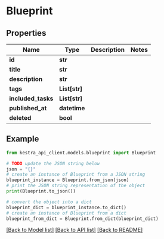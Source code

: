 # Blueprint


## Properties

Name | Type | Description | Notes
------------ | ------------- | ------------- | -------------
**id** | **str** |  | 
**title** | **str** |  | 
**description** | **str** |  | 
**tags** | **List[str]** |  | 
**included_tasks** | **List[str]** |  | 
**published_at** | **datetime** |  | 
**deleted** | **bool** |  | 

## Example

```python
from kestra_api_client.models.blueprint import Blueprint

# TODO update the JSON string below
json = "{}"
# create an instance of Blueprint from a JSON string
blueprint_instance = Blueprint.from_json(json)
# print the JSON string representation of the object
print(Blueprint.to_json())

# convert the object into a dict
blueprint_dict = blueprint_instance.to_dict()
# create an instance of Blueprint from a dict
blueprint_from_dict = Blueprint.from_dict(blueprint_dict)
```
[[Back to Model list]](../README.md#documentation-for-models) [[Back to API list]](../README.md#documentation-for-api-endpoints) [[Back to README]](../README.md)


